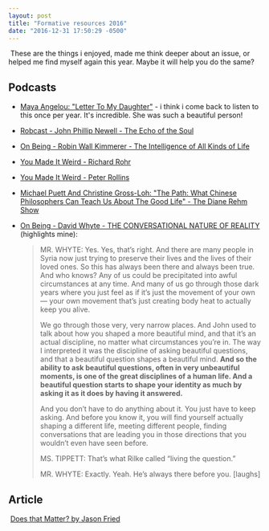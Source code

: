 ```yaml
---
layout: post
title: "Formative resources 2016"
date: "2016-12-31 17:50:29 -0500"
---
```

​
These are the things i enjoyed, made me think deeper about an issue, or helped me find myself again this year. Maybe it will help you do the same?

## Podcasts

* [Maya Angelou: "Letter To My Daughter"](https://thedianerehmshow.org/shows/2008-12-31/maya-angelou-letter-my-daughter-random-house-rebroadcast) - i think i come back to listen to this once per year. It's incredible. She was such a beautiful person!
* [Robcast - John Phillip Newell - The Echo of the Soul]( http://robbell.podbean.com/e/episode-75-john-phillip-newell-on-the-echo-of-the-soul/)
* [On Being - Robin Wall Kimmerer - The Intelligence of All Kinds of Life](http://www.onbeing.org/program/robin-wall-kimmerer-the-intelligence-in-all-kinds-of-life/8446)
* [You Made It Weird - Richard Rohr](http://nerdist.com/you-made-it-weird-253-richard-rohr/)
* [You Made It Weird - Peter Rollins](http://nerdist.com/you-made-it-weird-238-peter-rollins/)
* [Michael Puett And Christine Gross-Loh: "The Path: What Chinese Philosophers Can Teach Us About The Good Life" - The Diane Rehm Show](http://thedianerehmshow.org/audio/#/shows/2016-04-12/michael-puett-and-christine-gross-loh-the-path-what-chinese-philosophers-can-teach-us-about-the-good-life/112466)

* [On Being - David Whyte - THE CONVERSATIONAL NATURE OF REALITY](http://www.onbeing.org/program/david-whyte-the-conversational-nature-of-reality/8560) (highlights mine):

  > MR. WHYTE: Yes. Yes, that’s right. And there are many people in Syria now just trying to preserve their lives and the lives of their loved ones. So this has always been there and always been true. And who knows? Any of us could be precipitated into awful circumstances at any time. And many of us go through those dark years where you just feel as if it’s just the movement of your own — your own movement that’s just creating body heat to actually keep you alive.
  >
  > We go through those very, very narrow places. And John used to talk about how you shaped a more beautiful mind, and that it’s an actual discipline, no matter what circumstances you’re in. The way I interpreted it was the discipline of asking beautiful questions, and that a beautiful question shapes a beautiful mind. **And so the ability to ask beautiful questions, often in very unbeautiful moments, is one of the great disciplines of a human life. And a beautiful question starts to shape your identity as much by asking it as it does by having it answered.**
  >
  > And you don’t have to do anything about it. You just have to keep asking. And before you know it, you will find yourself actually shaping a different life, meeting different people, finding conversations that are leading you in those directions that you wouldn’t even have seen before.
  >
  > MS. TIPPETT: That’s what Rilke called “living the question.”
  >
  > MR. WHYTE: Exactly. Yeah. He’s always there before you. [laughs]

## Article
​
[Does that Matter? by Jason Fried](https://m.signalvnoise.com/does-that-matter-cdd8b69591a0#.kxdiglw5x)

